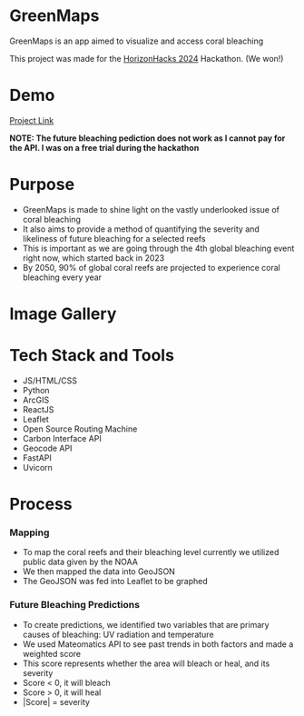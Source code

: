 # GreenMaps







GreenMaps is an app aimed to visualize and access coral bleaching

This project was made for the [HorizonHacks 2024](https://horizonhacks-2024.devpost.com/) Hackathon. (We won!)

# Demo
[Project Link](https://peaceful-panda-d2cfcc.netlify.app/)

**NOTE: The future bleaching pediction does not work as I cannot pay for the API. I was on a free trial during the hackathon**

# Purpose

- GreenMaps is made to shine light on the vastly underlooked issue of coral bleaching
- It also aims to provide a method of quantifying the severity and likeliness of future bleaching for a selected reefs
- This is important as we are going through the 4th global bleaching event right now, which started back in 2023
- By 2050, 90% of global coral reefs are projected to experience coral bleaching every year

# Image Gallery



# Tech Stack and Tools
- JS/HTML/CSS
- Python
- ArcGIS
- ReactJS
- Leaflet
- Open Source Routing Machine
- Carbon Interface API
- Geocode API
- FastAPI
- Uvicorn


# Process

### Mapping
- To map the coral reefs and their bleaching level currently we utilized public data given by the NOAA
- We then mapped the data into GeoJSON 
- The GeoJSON was fed into Leaflet to be graphed

### Future Bleaching Predictions
- To create predictions, we identified two variables that are primary causes of bleaching: UV radiation and temperature
- We used Mateomatics API to see past trends in both factors and made a weighted score
- This score represents whether the area will bleach or heal, and its severity
- Score < 0, it will bleach
- Score > 0, it will heal
- |Score| = severity


